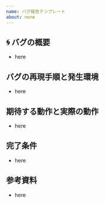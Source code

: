 ```yaml
---
name: バグ報告テンプレート
about: none
---
```


## :cyclone: バグの概要

-   here

## バグの再現手順と発生環境

-   here

## 期待する動作と実際の動作

-   here

## 完了条件

-   here

## 参考資料

-   here
